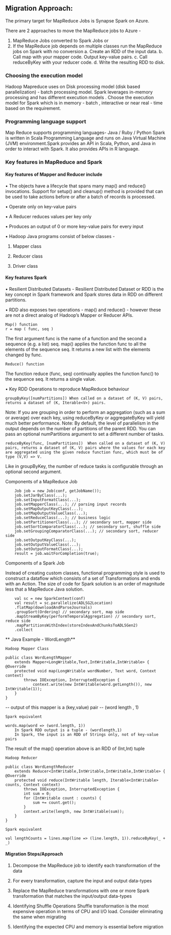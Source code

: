 ## Migration Approach:

The primary target for MapReduce Jobs is Synapse Spark on Azure. 

There are 2 approaches to move the MapReduce jobs to Azure - 
1. MapReduce Jobs converted to Spark Jobs or
2. If the MapReduce job depends on multiple classes run the MapReduce jobs on Spark with no conversion
		a. Create an RDD of the input data.
		b. Call map with your mapper code. Output key-value pairs.
		c. Call reduceByKey with your reducer code.
    d. Write the resulting RDD to disk.

### Choosing the execution model
Hadoop Mapreduce uses on Disk processing model (disk based parallelization) -  batch processing model. Spark leverages in-memory processing and has different execution models . Choose the execution model for Spark which is in memory - batch , interactive or near real - time based on the requirement. 


### Programming language support
Map Reduce supports programming languages- Java / Ruby / Python
Spark is written in Scala Programming Language and runs on Java Virtual Machine (JVM) environment.Spark provides an API in Scala, Python, and Java in order to interact with Spark. It also provides APIs in R language.

### Key features in MapReduce and Spark 


#### Key features of Mapper and Reducer include

• The objects have a lifecycle that spans many map() and reduce() invocations. Support for setup() and cleanup() method is provided that can be used to take actions before or after a batch of records is processed.

• Operate only on key-value pairs

• A Reducer reduces values per key only

• Produces an output of 0 or more key-value pairs for every input

• Hadoop Java programs  consist of below classes - 
1. Mapper class 

2. Reducer class 
	
3. Driver class

#### Key features Spark

• Resilient Distributed Datasets - Resilient Distributed Dataset or RDD is the key concept in Spark framework and Spark stores data in RDD on different partitions. 

• RDD also exposes two operations -  map() and reduce()  - however these are not a direct analog of Hadoop’s Mapper or Reducer APIs.

	Map() function
	r = map ( func, seq )

The first argument func is the name of a function and the second a sequence (e.g. a list) seq. map() applies the function func to all the elements of the sequence seq. It returns a new list with the elements changed by func.

	Reduce() function

The function reduce (func, seq) continually applies the function func() to the sequence seq. It returns a single value.



• Key RDD Operations to reproduce MapReduce behaviour 

	groupByKey([numPartitions])	When called on a dataset of (K, V) pairs, returns a dataset of (K, Iterable<V>) pairs.

Note: If you are grouping in order to perform an aggregation (such as a sum or average) over each key, using reduceByKey or aggregateByKey will yield much better performance.
Note: By default, the level of parallelism in the output depends on the number of partitions of the parent RDD. You can pass an optional numPartitions argument to set a different number of tasks.
	
	reduceByKey(func, [numPartitions])	When called on a dataset of (K, V) pairs, returns a dataset of (K, V) pairs where the values for each key are aggregated using the given reduce function func, which must be of type (V,V) => V. 

Like in groupByKey, the number of reduce tasks is configurable through an optional second argument.






Components of a MapReduce Job

		Job job = new Job(conf, getJobName());
		job.setJarByClass(...);
		job.setInputFormatClass(...);
		job.setMapperClass(...); // parsing input records
		job.setMapOutputKeyClass(...);
		job.setMapOutputValueClass(...);
		job.setReduceClass(...); // business logic
		job.setPartitionerClass(...); // secondary sort, mapper side
		job.setSortComparatorClass(...); // secondary sort, shuffle side
		job.setGroupingComparatorClass(...); // secondary sort, reducer side
		job.setOutputKeyClass(...);
		job.setOutputValueClass(...);
		job.setOutputFormatClass(...);
		result = job.waitForCompletion(true);


Components of a Spark Job

Instead of creating custom classes, functional programming style is used to construct a dataflow  which consists of a set of Transformations and ends with an Action. The size of code for Spark solution is an order of magnitude less that a MapReduce Java solution.

		val sc = new SparkContext(conf)
		val result = sc.parallelize(ADLSG2Location)
		.flatMap(downloadAndParseJournals)
		.groupSort(Ordering) // secondary sort, map side
		.mapStreamByKey(performTemporalAggregation) // secondary sort, reduce side
		.mapPartitionsWithIndex(storeIndexAndChunksToADLSGen2)
		.collect





** Java Example - WordLength** 
	
	Hadoop Mapper Class

	public class WordLengthMapper
    	extends Mapper<LongWritable,Text,IntWritable,IntWritable> {
  	@Override
  		protected void map(LongWritable wordNumber, Text word, Context context)
      		throws IOException, InterruptedException {
    			context.write(new IntWritable(word.getLength()), new IntWritable(1));
  		}
	}
-- output of this mapper is a (key,value) pair -- (word length , 1)


	Spark equivalent

	words.map(word => (word.length, 1))
		In Spark RDD output is a tuple - (wordlength,1)
		In Spark, the input is an RDD of Strings only, not of key-value pairs
	
The result of the map() operation above is an RDD of (Int,Int) tuple


	Hadoop Reducer

	public class WordLengthReducer
    	extends Reducer<IntWritable,IntWritable,IntWritable,IntWritable> {
  	@Override
  		protected void reduce(IntWritable length, Iterable<IntWritable> counts, Context context)
      		throws IOException, InterruptedException {
    		int sum = 0;
    		for (IntWritable count : counts) {
      			sum += count.get();
    		}
    		context.write(length, new IntWritable(sum));
  		}
	}
	
	Spark equivalent

	val lengthCounts = lines.map(line => (line.length, 1)).reduceByKey(_ + _)


#### Migration Steps/Approach

1. Decompose the MapReduce job to identify each transformation of the data 

2. For every transformation,  capture the input and output data-types

3. Replace the MapReduce transformations with one or more Spark transformation
that matches the input/output data-types

4. Identifying Shuffle Operations
Shuffle transformation is the most expensive operation in terms of CPU and I/O load. Consider eliminating the same when migrating

5. Identifying the expected CPU and memory is essential before migration

